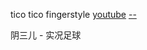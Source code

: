 
tico tico fingerstyle [youtube](https://www.youtube.com/watch?v=kp4L9pHXNu4)
[--](http://www.fingerstylechina.com/article-3785-1.html)

阴三儿 - 实况足球


